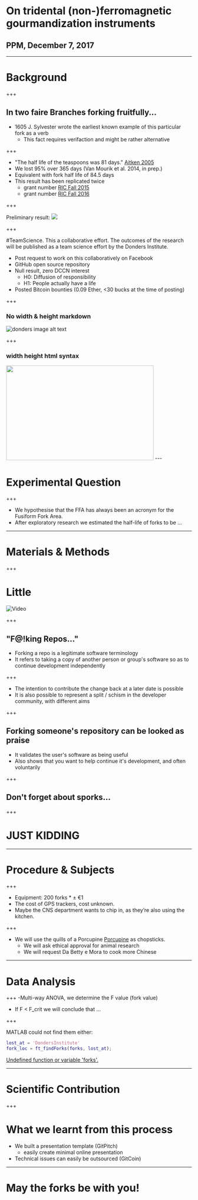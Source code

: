 # On tridental (non-)ferromagnetic gourmandization instruments
## PPM, December 7, 2017

---

# Background

+++

## In two faire Branches forking fruitfully...
- 1605 J. Sylvester wrote the earliest known example of this particular fork as a verb
  - This fact requires verifaction and might be rather alternative

+++

- "The half life of the teaspoons was 81 days." [Aitken 2005](https://doi.org/10.1136/bmj.331.7531.1498)
- We lost 95% over 365 days (Van Mourik et al. 2014, in prep.) 
- Equivalent with fork half life of 84.5 days
- This result has been replicated twice
  - grant number [RIC Fall 2015](https://docs.google.com/document/d/15jg1YHpHG_-xchWnq9zHXQoU33K2eqEI97rbhe0TdVI) 
  - grant number [RIC Fall 2016](https://docs.google.com/document/d/1JwDWR4ktyRerZ78i_v9WBSoHi2pvvsan2ejlBvIaXpU)

+++

Preliminary result:
![](https://raw.githubusercontent.com/TimVanMourik/ForkPPM/master/images/ForkFace.png)

+++

#TeamScience. 
This a collaborative effort. The outcomes of the research will be published as a team science effort by the Donders Institute.

- Post request to work on this collaboratively on Facebook
- GitHub open source repository
- Null result, zero DCCN interest
  - H0: Diffusion of responsibility
  - H1: People actually have a life
- Posted Bitcoin bounties (0.09 Ether, <30 bucks at the time of posting)

+++
### No width & height markdown
![donders image alt text](http://www.ru.nl/publish/pages/796445/from_molecule_to_population_fw.png)

+++
### width height html syntax
<img alt-text="molecule to population" src='http://www.ru.nl/publish/pages/796445/from_molecule_to_population_fw.png' width=400 height=256/>
---

# Experimental Question
+++
- We hypothesise that the FFA has always been an acronym for the Fusiform Fork Area.
- After exploratory research we estimated the half-life of forks to be ...

---
# Materials & Methods

+++

# Little
![Video](https://www.youtube.com/embed/MaGSG7Lselk?start=6)


+++

## "F@!king Repos..."
- Forking a repo is a legitimate software terminology
- It refers to taking a copy of another person or group's software so as to continue development independently

+++

- The intention to contribute the change back at a later date is possible
- It is also possible to represent a split / schism in the developer community, with different aims


+++

## Forking someone's repository can be looked as praise
- It validates the user's software as being useful
- Also shows that you want to help continue it's development, and often voluntarily

+++


## Don't forget about sporks...

+++

# JUST KIDDING

---

# Procedure & Subjects

+++

- Equipment: 200 forks * ± €1
- The cost of GPS trackers, cost unknown. 
- Maybe the CNS department wants to chip in, as they’re also using the kitchen.

+++

- We will use the quills of a Porcupine [Porcupine](https://timvanmourik.github.io/Porcupine) as chopsticks. 
  - We will ask ethical approval for animal research 
  - We will request Da Betty e Mora to cook more Chinese

---

# Data Analysis

+++
-Multi-way ANOVA, we determine the F value (fork value)
  - If F < F_crit we will conclude that ...

+++

MATLAB could not find them either:
```MATLAB
lost_at = 'DondersInstitute'
fork_loc = ft_findForks(forks, lost_at);
```
[Undefined function or variable 'forks'.]()

---
# Scientific Contribution

+++

# What we learnt from this process
- We built a presentation template (GitPitch)
  - easily create minimal online presentation
- Technical issues can easily be outsourced (GitCoin)

---

# May the forks be with you!
